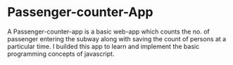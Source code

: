 # Passenger-counter-App
A Passenger-counter-app is a basic web-app which counts the no. of passenger entering the subway along with saving the count of persons at a particular time.
I builded this app to learn and implement the basic programming concepts of javascript.
